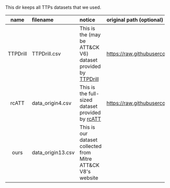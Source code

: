 This dir keeps all TTPs datasets that we used.

| name | filename | notice | original path (optional) | 
|:-:|:-|:-|:-|
| TTPDrill | TTPDrill.csv | This is the (may be ATT&CK V6) dataset provided by [TTPDrill](https://dl.acm.org/doi/abs/10.1145/3134600.3134646) | https://raw.githubusercontent.com/KaiLiu-Leo/TTPDrill-0.5/master/ontology/examples/All.csv |
| rcATT | data_origin4.csv | This is the full-sized dataset provided by [rcATT](https://www.first.org/resources/papers/cti-may2020/FIRST_CTI_2020_rcATT_Siemens.pdf) | https://raw.githubusercontent.com/vlegoy/rcATT/master/classificationtools/data/trainingdataoriginal.csv |
| ours | data_origin13.csv | This is our dataset collected from Mitre ATT\&CK V8's website | |
